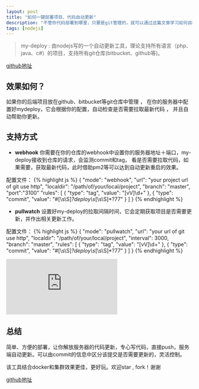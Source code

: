 ```yaml
---
layout: post
title: "如何一键部署项目、代码自动更新"
description: "不管你代码部署到哪里，只要是git管理的，就可以通过这篇文章学习如何自动部署代码"
tags: [nodejs]
---
```


>my-deploy :  由nodejs写的一个自动更新工具，理论支持所有语言（php、java、c#）的项目，支持所有git仓库(bitbucket、github等)。

 [github地址](https://github.com/kelvv/my-deploy)

## 效果如何？

如果你的后端项目放在github、bitbucket等git仓库中管理 ， 在你的服务器中配置好mydeploy，它会根据你的配置，自动检查是否需要拉取最新代码 ， 并且自动帮助你更新。

## 支持方式

* **webhook**
你需要在你的仓库的webhook中设置你的服务器地址＋端口，my-deploy接收到仓库的请求，会监测commit和tag，
看是否需要拉取代码，如果需要，获取最新代码，此时借助pm2等可以达到自动更新重启的效果。

配置文件：
{% highlight js %}
{
     "mode": "webhook",
     "url": "your project url of git use http",
     "localdir": "/path/of/your/local/project",
     "branch": "master",
     "port":"3100"
     "rules": [
         {
             "type": "tag",
            "value": "[vV]\\d+"
        },
        {
            "type": "commit",
            "value": "#[\\s\\S]*?deploy\\s*[\\s\\S]*?77"
        }
    ]
}
{% endhighlight %}

* **pullwatch**
设置好my-deploy的拉取间隔时间，它会定期获取项目是否需要更新，并作出相关更新工作。

配置文件：
{% highlight js %}
{
     "mode": "pullwatch",
     "url": "your url of git use http",
     "localdir": "/path/of/your/local/project",
     "interval": 3000,
     "branch": "master",
     "rules": [
         {
             "type": "tag",
            "value": "[vV]\\d+"
        },
        {
            "type": "commit",
            "value": "#[\\s\\S]*?deploy\\s*[\\s\\S]*?77"
        }
    ]
 }
{% endhighlight %}

<div class="embed-responsive embed-responsive-16by9">
<iframe src="http://player.youku.com/embed/XMTYxMjc0ODg3Mg==" frameborder="0" allowfullscreen></iframe>
</div>

## 总结

简单、方便的部署，让你解放服务器的代码更新，专心写代码，直接push，服务端自动更新。可以由commit的信息中区分该提交是否需要更新的，灵活控制。

该工具结合docker和集群效果更佳，更好玩。欢迎star , fork！谢谢 

[github地址](https://github.com/kelvv/my-deploy) 
